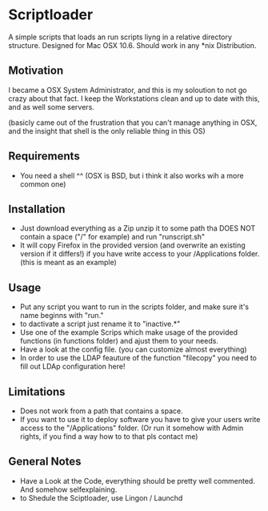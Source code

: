 # Scriptloader
A simple scripts that loads an run scripts liyng in a relative directory structure. Designed for Mac OSX 10.6. Should work in any *nix Distribution.


## Motivation
I became a OSX System Administrator, and this is my soloution to not go crazy about that fact.
I keep the Workstations clean and up to date with this, and as well some servers.

(basicly came out of the frustration that you can't manage anything in OSX, and the insight that shell is the only reliable thing in this OS)

## Requirements
- You need a shell ^^ (OSX is BSD, but i think it also works wih a more common one)

## Installation
- Just download everything as a Zip unzip it to some path tha DOES NOT contain a space ("/" for example) and run "runscript.sh"
- It will copy Firefox in the provided version (and overwrite an existing version if it differs!) if you have write access to your /Applications folder. (this is meant as an example)


## Usage
- Put any script you want to run in the scripts folder, and make sure it's name beginns with "run."
 - to dactivate a script just rename it to "inactive.*"
- Use one of the example Scrips which make usage of the provided functions (in functions folder) and ajust them to your needs.
- Have a look at the config file. (you can customize almost everything)
 - In order to use the LDAP feauture of the function "filecopy" you need to fill out LDAp configuration here!

## Limitations
- Does not work from a path that contains a space.
- If you want to use it to deploy software you have to give your users write access to the "/Applications" folder. (Or run it somehow with Admin rights, if you find a way how to to that pls contact me)

## General Notes
- Have a Look at the Code, everything should be pretty well commented. And somehow selfexplaining.
- to Shedule the Sciptloader, use Lingon / Launchd
